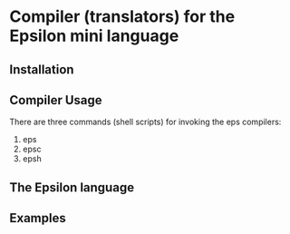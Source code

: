 #  Compiler (translators) for the Epsilon mini language

## Installation

## Compiler Usage
There are three commands (shell scripts) for invoking the eps compilers:

  1. eps  
  2. epsc
  3. epsh

## The Epsilon language

## Examples
